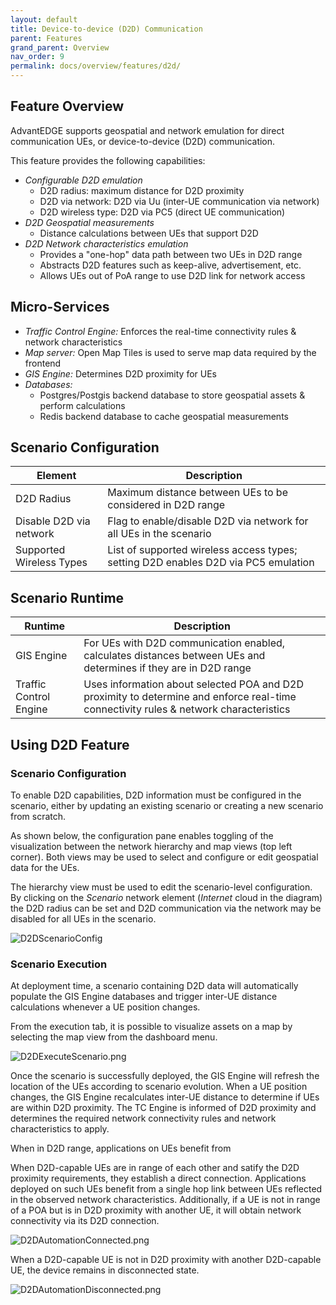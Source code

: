 ```yaml
---
layout: default
title: Device-to-device (D2D) Communication
parent: Features
grand_parent: Overview
nav_order: 9
permalink: docs/overview/features/d2d/
---
```


## Feature Overview
AdvantEDGE supports geospatial and network emulation for direct communication UEs, or device-to-device (D2D) communication.

This feature provides the following capabilities:
- _Configurable D2D emulation_
  - D2D radius: maximum distance for D2D proximity
  - D2D via network: D2D via Uu (inter-UE communication via network)
  - D2D wireless type: D2D via PC5 (direct UE communication)
- _D2D Geospatial measurements_
  - Distance calculations between UEs that support D2D
- _D2D Network characteristics emulation_
  - Provides a "one-hop" data path between two UEs in D2D range
  - Abstracts D2D features such as keep-alive, advertisement, etc.
  - Allows UEs out of PoA range to use D2D link for network access
	
## Micro-Services
- _Traffic Control Engine:_ Enforces the real-time connectivity rules & network characteristics
- _Map server:_ Open Map Tiles is used to serve map data required by the frontend
- _GIS Engine:_ Determines D2D proximity for UEs
- _Databases:_ 
  - Postgres/Postgis backend database to store geospatial assets & perform calculations
  - Redis backend database to cache geospatial measurements

## Scenario Configuration

Element | Description
------ | ------
D2D Radius | Maximum distance between UEs to be considered in D2D range
Disable D2D via network	| Flag to enable/disable D2D via network for all UEs in the scenario
Supported Wireless Types | List of supported wireless access types; setting D2D enables D2D via PC5 emulation

## Scenario Runtime

Runtime | Description
------ | ------
GIS Engine | For UEs with D2D communication enabled, calculates distances between UEs and determines if they are in D2D range
Traffic Control Engine | Uses information about selected POA and D2D proximity to determine and enforce real-time connectivity rules & network characteristics

## Using D2D Feature
 
### Scenario Configuration
To enable D2D capabilities, D2D information must be configured in the scenario, either by updating an existing scenario or creating a new scenario from scratch.

As shown below, the configuration pane enables toggling of the visualization between the network hierarchy and map views (top left corner). Both views may be used to select and configure or edit geospatial data for the UEs.

The hierarchy view must be used to edit the scenario-level configuration. By clicking on the _Scenario_ network element (_Internet_ cloud in the diagram) the D2D radius can be set and D2D communication via the network may be disabled for all UEs in the scenario.
 
![D2DScenarioConfig]({{site.baseurl}}/assets/images/D2DScenarioConfig.png)

### Scenario Execution
At deployment time, a scenario containing D2D data will automatically populate the GIS Engine databases and trigger inter-UE distance calculations whenever a UE position changes.

From the execution tab, it is possible to visualize assets on a map by selecting the map view from the dashboard menu.

![D2DExecuteScenario.png]({{site.baseurl}}/assets/images/D2DExecuteScenario.png)

Once the scenario is successfully deployed, the GIS Engine will refresh the location of the UEs according to scenario evolution. When a UE position changes, the GIS Engine recalculates inter-UE distance to determine if UEs are within D2D proximity. The TC Engine is informed of D2D proximity and determines the required network connectivity rules and network characteristics to apply.

When in D2D range, applications on UEs benefit from 

When D2D-capable UEs are in range of each other and satify the D2D proximity requirements, they establish a direct connection. Applications deployed on such UEs benefit from a single hop link between UEs reflected in the observed network characteristics. Additionally, if a UE is not in range of a POA but is in D2D proximity with another UE, it will obtain network connectivity via its D2D connection.

![D2DAutomationConnected.png]({{site.baseurl}}/assets/images/D2DAutomationConnected.png)

When a D2D-capable UE is not in D2D proximity with another D2D-capable UE, the device remains in disconnected state.

![D2DAutomationDisconnected.png]({{site.baseurl}}/assets/images/D2DAutomationDisconnected.png)
